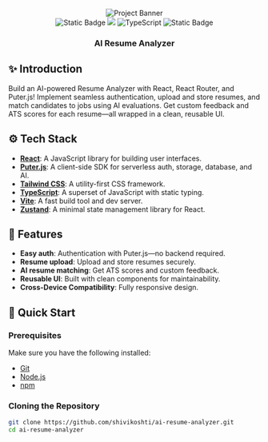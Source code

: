 <div align="center">
  <br />
    <img src="public/readme/hero.webp" alt="Project Banner">
  <br />

  <div>
    <img alt="Static Badge" src="https://img.shields.io/badge/React-4c84f3?style=for-the-badge&logo=react&logoColor=white">
    <img src="https://img.shields.io/badge/-Tailwind-38B2AC?style=for-the-badge&logo=tailwind-css&logoColor=white" />
    <img src="https://img.shields.io/badge/-TypeScript-black?style=for-the-badge&logoColor=white&logo=typescript&color=3178C6" alt="TypeScript" />
    <img alt="Static Badge" src="https://img.shields.io/badge/Puter.js-181758?style=for-the-badge&logoColor=white">
  </div>

  <h3 align="center">AI Resume Analyzer</h3>
</div>

## ✨ Introduction

Build an AI-powered Resume Analyzer with React, React Router, and Puter.js! Implement seamless authentication, upload and store resumes, and match candidates to jobs using AI evaluations. Get custom feedback and ATS scores for each resume—all wrapped in a clean, reusable UI.

## ⚙️ Tech Stack

- **[React](https://react.dev/)**: A JavaScript library for building user interfaces.
- **[Puter.js](https://jsm.dev/resumind-puterjs)**: A client-side SDK for serverless auth, storage, database, and AI.
- **[Tailwind CSS](https://tailwindcss.com/)**: A utility-first CSS framework.
- **[TypeScript](https://www.typescriptlang.org/)**: A superset of JavaScript with static typing.
- **[Vite](https://vite.dev/)**: A fast build tool and dev server.
- **[Zustand](https://github.com/pmndrs/zustand)**: A minimal state management library for React.

## 🔋 Features

- **Easy auth**: Authentication with Puter.js—no backend required.
- **Resume upload**: Upload and store resumes securely.
- **AI resume matching**: Get ATS scores and custom feedback.
- **Reusable UI**: Built with clean components for maintainability.
- **Cross-Device Compatibility**: Fully responsive design.

## 🤸 Quick Start

### Prerequisites

Make sure you have the following installed:

- [Git](https://git-scm.com/)
- [Node.js](https://nodejs.org/en)
- [npm](https://www.npmjs.com/)

### Cloning the Repository

```bash
git clone https://github.com/shivikoshti/ai-resume-analyzer.git
cd ai-resume-analyzer
